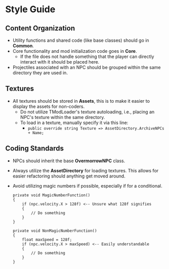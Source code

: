 # Style Guide

## Content Organization
- Utility functions and shared code (like base classes) should go in **Common**.
- Core functionality and mod initialization code goes in **Core**.
	- If the file does not handle something that the player can directly interact with it should be placed here.
- Projectiles associated with an NPC should be grouped within the same directory they are used in.

## Textures
- All textures should be stored in **Assets**, this is to make it easier to display the assets for non-coders.
	- Do not utilize TModLoader's texture autoloading, i.e., placing an NPC's texture within the same directory.
	- To load in a texture, manually specify it via this line: 
		- `public override string Texture => AssetDirectory.ArchiveNPCs + Name;`

## Coding Standards
- NPCs should inherit the base **OvermorrowNPC** class.
- Always utilize the **AssetDirectory** for loading textures. This allows for easier refactoring should anything get moved around.

- Avoid utilizing magic numbers if possible, especially if for a conditional.
	```
	private void MagicNumberFunction() 
	{
		if (npc.velocity.X > 128f) <-- Unsure what 128f signifies
		{
			// Do something
		}
	}
	
	private void NonMagicNumberFunction() 
	{
		float maxSpeed = 128f;
		if (npc.velocity.X > maxSpeed) <-- Easily understandable
		{
			// Do something
		}
	}
	```

